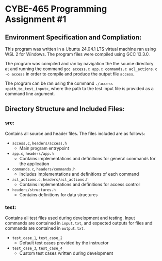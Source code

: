 # CYBE-465 Programming Assignment #1
## Environment Specification and Compliation:
This program was written in a Ubuntu 24.04.1 LTS virtual machine ran using WSL 2 for Windows. The program files were compiled using GCC 13.3.0.

The program was compiled and ran by navigation the the source directory at and running the command ```gcc access.c app.c commands.c acl_actions.c -o access``` in order to compile and produce the output file ```access```.

The program can be ran using the command ```./access <path_to_test_input>```, where the path to the test input file is provided as a command line argument.



## Directory Structure and Included Files:
### src:
Contains all source and header files. The files included are as follows:
- ```access.c```, ```headers/access.h```
  - Main program entrypoint
- ```app.c```, ```headers/app.h```
  - Contains implementations and definitions for general commands for the application
- ```commands.c```, ```headers/commands.h```
  - Includes implementations and definitions of each command
- ```acl_actions.c```, ```headers/acl_actions.h```
  - Contains implementations and definitions for access control
- ```headers/structures.h```
  - Contains definitions for data structures

### test:
Contains all test files used during development and testing. Input commands are contained in ```input.txt```, and expected outputs for files and commands are contained in ```output.txt```.
- ```test_case_1```, ```test_case_2```
  - Default test cases provided by the instructor
- ```test_case_3```, ```test_case_4```
  - Custom test cases written during development
   


